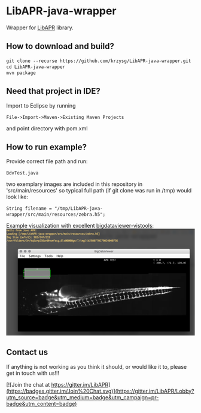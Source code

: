 # LibAPR-java-wrapper

Wrapper for [LibAPR](https://github.com/cheesema/LibAPR) library.

## How to download and build?

```
git clone --recurse https://github.com/krzysg/LibAPR-java-wrapper.git
cd LibAPR-java-wrapper
mvn package
```

## Need that project in IDE?
Import to Eclipse by running
```
File->Import->Maven->Existing Maven Projects
```
and point directory with pom.xml


## How to run example?
Provide correct file path and run:

```
BdvTest.java
```

two exemplary images are included in this repository in 'src/main/resources' so typical full path (if git clone was run in /tmp) would look like:
```
String filename = "/tmp/LibAPR-java-wrapper/src/main/resources/zebra.h5";
```

Example visualization with excellent [bigdataviewer-vistools](https://github.com/bigdataviewer/bigdataviewer-vistools):
![run with provided zebra.h5](src/test/resources/screen.png/?raw=true)


## Contact us

If anything is not working as you think it should, or would like it to, please get in touch with us!!!

[![Join the chat at https://gitter.im/LibAPR](https://badges.gitter.im/Join%20Chat.svg)](https://gitter.im/LibAPR/Lobby?utm_source=badge&utm_medium=badge&utm_campaign=pr-badge&utm_content=badge)
